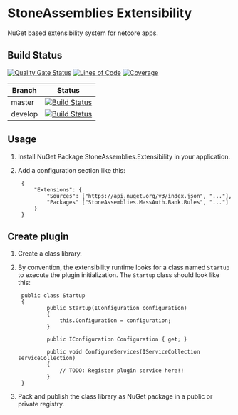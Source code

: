 StoneAssemblies Extensibility
=============================

NuGet based extensibility system for netcore apps.

Build Status
------------
[![Quality Gate Status](https://sonarcloud.io/api/project_badges/measure?project=stoneassemblies_StoneAssemblies.Extensibility&metric=alert_status)](https://sonarcloud.io/dashboard?id=stoneassemblies_StoneAssemblies.Extensibility)
[![Lines of Code](https://sonarcloud.io/api/project_badges/measure?project=stoneassemblies_StoneAssemblies.Extensibility&metric=ncloc)](https://sonarcloud.io/dashboard?id=stoneassemblies_StoneAssemblies.Extensibility)
[![Coverage](https://sonarcloud.io/api/project_badges/measure?project=stoneassemblies_StoneAssemblies.Extensibility&metric=coverage)](https://sonarcloud.io/dashboard?id=stoneassemblies_StoneAssemblies.Extensibility)

Branch | Status
------ | :------:
master | [![Build Status](https://dev.azure.com/alexfdezsauco/External%20Repositories%20Builds/_apis/build/status/stoneassemblies.StoneAssemblies.Extensibility?branchName=master)](https://dev.azure.com/alexfdezsauco/External%20Repositories%20Builds/_build/latest?definitionId=7&branchName=master)
develop | [![Build Status](https://dev.azure.com/alexfdezsauco/External%20Repositories%20Builds/_apis/build/status/stoneassemblies.StoneAssemblies.Extensibility?branchName=develop)](https://dev.azure.com/alexfdezsauco/External%20Repositories%20Builds/_build/latest?definitionId=7&branchName=develop)

Usage
------------

1) Install NuGet Package StoneAssemblies.Extensibility in your application.
2) Add a configuration section like this: 

        {
            "Extensions": {
                "Sources": ["https://api.nuget.org/v3/index.json", "..."],
                "Packages" ["StoneAssemblies.MassAuth.Bank.Rules", "..."]
            }
        }


Create plugin
---------------

1) Create a class library.
2) By convention, the extensibility runtime looks for a class named `Startup` to execute the plugin initialization. The `Startup` class should look like this:

        public class Startup
        {
                public Startup(IConfiguration configuration)
                {
                    this.Configuration = configuration;
                }

                public IConfiguration Configuration { get; }

                public void ConfigureServices(IServiceCollection serviceCollection)
                {
                    // TODO: Register plugin service here!!
                }
        }

3) Pack and publish the class library as NuGet package in a public or private registry.
